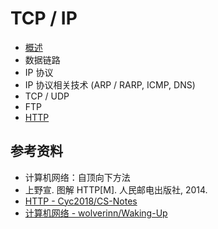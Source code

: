 # TCP / IP

- [概述](https://github.com/ceezyyy/backend-notes/blob/master/Core/networking/notes/intro.md)
- 数据链路
- IP 协议
- IP 协议相关技术 (ARP / RARP, ICMP, DNS)
- TCP / UDP
- FTP
- [HTTP](https://github.com/ceezyyy/backend-notes/blob/master/Core/networking/notes/http.md)

## 参考资料

- 计算机网络：自顶向下方法
- 上野宣. 图解 HTTP[M]. 人民邮电出版社, 2014.
- [HTTP - Cyc2018/CS-Notes](https://github.com/CyC2018/CS-Notes/blob/master/notes/HTTP.md)
- [计算机网络 - wolverinn/Waking-Up](https://github.com/wolverinn/Waking-Up/blob/master/Computer%20Network.md)

